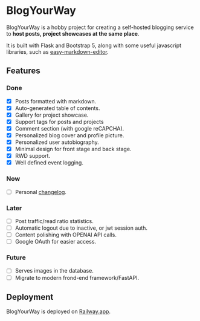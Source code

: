 # BlogYourWay

BlogYourWay is a hobby project for creating a self-hosted blogging service to **host posts, project showcases at the same place**.

It is built with Flask and Bootstrap 5, along with some useful javascript libraries, such as [easy-markdown-editor](https://github.com/Ionaru/easy-markdown-editor).

## Features

### Done

- [x] Posts formatted with markdown.
- [x] Auto-generated table of contents.
- [x] Gallery for project showcase.
- [x] Support tags for posts and projects
- [x] Comment section (with google reCAPCHA).
- [x] Personalized blog cover and profile picture.
- [x] Personalized user autobiography.
- [x] Minimal design for front stage and back stage.
- [x] RWD support.
- [x] Well defined event logging.

### Now

- [ ] Personal [changelog](https://brianlovin.com/writing/make-a-personal-changelog).

### Later

- [ ] Post traffic/read ratio statistics.
- [ ] Automatic logout due to inactive, or jwt session auth.
- [ ] Content polishing with OPENAI API calls.
- [ ] Google OAuth for easier access.

### Future

- [ ] Serves images in the database.
- [ ] Migrate to modern frond-end framework/FastAPI.

## Deployment

BlogYourWay is deployed on [Railway.app](https://railway.app).
